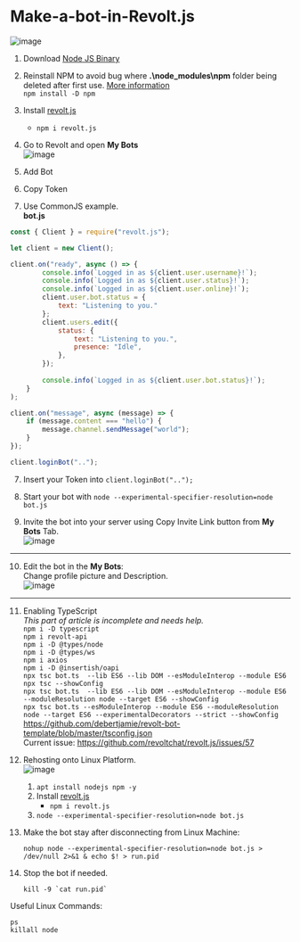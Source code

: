 # Make-a-bot-in-Revolt.js
![image](https://user-images.githubusercontent.com/21064622/204128095-ec382518-2d90-403b-a5ba-cbf7dca6ffeb.png)


1. Download [Node JS Binary](https://nodejs.org/en/download/current/)
1. Reinstall NPM to avoid bug where **.\node_modules\npm** folder being deleted after first use. [More information](https://stackoverflow.com/a/71853469/3789797)   
    `npm install -D npm`  


2. Install [revolt.js](https://www.npmjs.com/package/revolt.js)
   * `npm i revolt.js`
   
3. Go to Revolt and open **My Bots**  
![image](https://user-images.githubusercontent.com/21064622/204127696-9b59e728-abce-4794-a192-541ef21b79f8.png)

4. Add Bot
5. Copy Token 
6. Use CommonJS example.  
**bot.js**

```javascript
const { Client } = require("revolt.js");

let client = new Client();

client.on("ready", async () => {
		console.info(`Logged in as ${client.user.username}!`);
		console.info(`Logged in as ${client.user.status}!`);
		console.info(`Logged in as ${client.user.online}!`);
		client.user.bot.status = {
			text: "Listening to you."
		};
        client.users.edit({
            status: {
                text: "Listening to you.",
                presence: "Idle",
            },
        });
		
		console.info(`Logged in as ${client.user.bot.status}!`);
	}
);

client.on("message", async (message) => {
    if (message.content === "hello") {
        message.channel.sendMessage("world");
    }
});

client.loginBot("..");
```

7. Insert your Token into `client.loginBot("..");`

8. Start your bot with `node --experimental-specifier-resolution=node bot.js`

9. Invite the bot into your server using Copy Invite Link button from **My Bots** Tab.  
![image](https://user-images.githubusercontent.com/21064622/204128158-c254b43d-bab6-47a1-b4c8-11918e50813c.png)


---

10. Edit the bot in the **My Bots**:  
    Change profile picture and Description.  
![image](https://user-images.githubusercontent.com/21064622/204127696-9b59e728-abce-4794-a192-541ef21b79f8.png)

---

11. Enabling TypeScript   
    *This part of article is incomplete and needs help.*  
    `npm i -D typescript`  
    `npm i revolt-api`  
    `npm i -D @types/node`  
    `npm i -D @types/ws`  
    `npm i axios`  
    `npm i -D @insertish/oapi`  
    `npx tsc bot.ts  --lib ES6 --lib DOM --esModuleInterop --module ES6`  
    `npx tsc --showConfig`  
    `npx tsc bot.ts  --lib ES6 --lib DOM --esModuleInterop --module ES6 --moduleResolution node --target ES6 --showConfig`  
    `npx tsc bot.ts --esModuleInterop --module ES6 --moduleResolution node --target ES6 --experimentalDecorators --strict --showConfig`  
    https://github.com/debertjamie/revolt-bot-template/blob/master/tsconfig.json  
    Current issue: https://github.com/revoltchat/revolt.js/issues/57    

11. Rehosting onto Linux Platform.  
![image](https://user-images.githubusercontent.com/21064622/204130953-19d5572d-988b-456c-b38a-7ae806b1dfd5.png)  
    1. `apt install nodejs npm -y`  
    2. Install [revolt.js](https://www.npmjs.com/package/revolt.js)
        * `npm i revolt.js`
    3. `node --experimental-specifier-resolution=node bot.js`
12. Make the bot stay after disconnecting from Linux Machine: 
    ```
    nohup node --experimental-specifier-resolution=node bot.js > /dev/null 2>&1 & echo $! > run.pid
    ```
    
13. Stop the bot if needed.
    ```
    kill -9 `cat run.pid`
    ```


Useful Linux Commands:

```
ps
killall node
```
